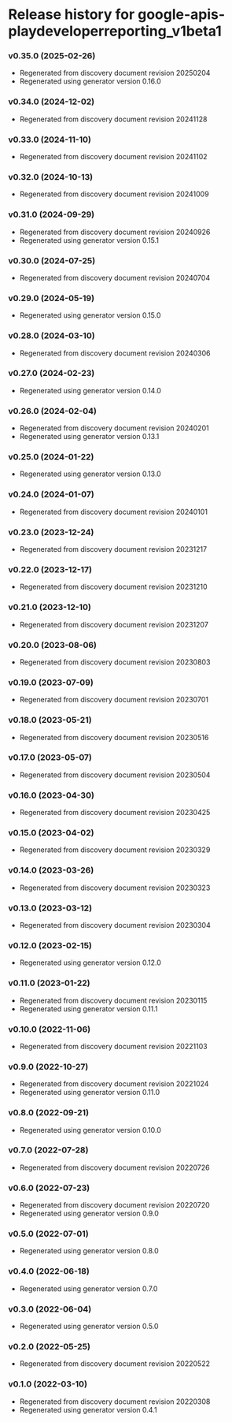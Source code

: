 # Release history for google-apis-playdeveloperreporting_v1beta1

### v0.35.0 (2025-02-26)

* Regenerated from discovery document revision 20250204
* Regenerated using generator version 0.16.0

### v0.34.0 (2024-12-02)

* Regenerated from discovery document revision 20241128

### v0.33.0 (2024-11-10)

* Regenerated from discovery document revision 20241102

### v0.32.0 (2024-10-13)

* Regenerated from discovery document revision 20241009

### v0.31.0 (2024-09-29)

* Regenerated from discovery document revision 20240926
* Regenerated using generator version 0.15.1

### v0.30.0 (2024-07-25)

* Regenerated from discovery document revision 20240704

### v0.29.0 (2024-05-19)

* Regenerated using generator version 0.15.0

### v0.28.0 (2024-03-10)

* Regenerated from discovery document revision 20240306

### v0.27.0 (2024-02-23)

* Regenerated using generator version 0.14.0

### v0.26.0 (2024-02-04)

* Regenerated from discovery document revision 20240201
* Regenerated using generator version 0.13.1

### v0.25.0 (2024-01-22)

* Regenerated using generator version 0.13.0

### v0.24.0 (2024-01-07)

* Regenerated from discovery document revision 20240101

### v0.23.0 (2023-12-24)

* Regenerated from discovery document revision 20231217

### v0.22.0 (2023-12-17)

* Regenerated from discovery document revision 20231210

### v0.21.0 (2023-12-10)

* Regenerated from discovery document revision 20231207

### v0.20.0 (2023-08-06)

* Regenerated from discovery document revision 20230803

### v0.19.0 (2023-07-09)

* Regenerated from discovery document revision 20230701

### v0.18.0 (2023-05-21)

* Regenerated from discovery document revision 20230516

### v0.17.0 (2023-05-07)

* Regenerated from discovery document revision 20230504

### v0.16.0 (2023-04-30)

* Regenerated from discovery document revision 20230425

### v0.15.0 (2023-04-02)

* Regenerated from discovery document revision 20230329

### v0.14.0 (2023-03-26)

* Regenerated from discovery document revision 20230323

### v0.13.0 (2023-03-12)

* Regenerated from discovery document revision 20230304

### v0.12.0 (2023-02-15)

* Regenerated using generator version 0.12.0

### v0.11.0 (2023-01-22)

* Regenerated from discovery document revision 20230115
* Regenerated using generator version 0.11.1

### v0.10.0 (2022-11-06)

* Regenerated from discovery document revision 20221103

### v0.9.0 (2022-10-27)

* Regenerated from discovery document revision 20221024
* Regenerated using generator version 0.11.0

### v0.8.0 (2022-09-21)

* Regenerated using generator version 0.10.0

### v0.7.0 (2022-07-28)

* Regenerated from discovery document revision 20220726

### v0.6.0 (2022-07-23)

* Regenerated from discovery document revision 20220720
* Regenerated using generator version 0.9.0

### v0.5.0 (2022-07-01)

* Regenerated using generator version 0.8.0

### v0.4.0 (2022-06-18)

* Regenerated using generator version 0.7.0

### v0.3.0 (2022-06-04)

* Regenerated using generator version 0.5.0

### v0.2.0 (2022-05-25)

* Regenerated from discovery document revision 20220522

### v0.1.0 (2022-03-10)

* Regenerated from discovery document revision 20220308
* Regenerated using generator version 0.4.1

